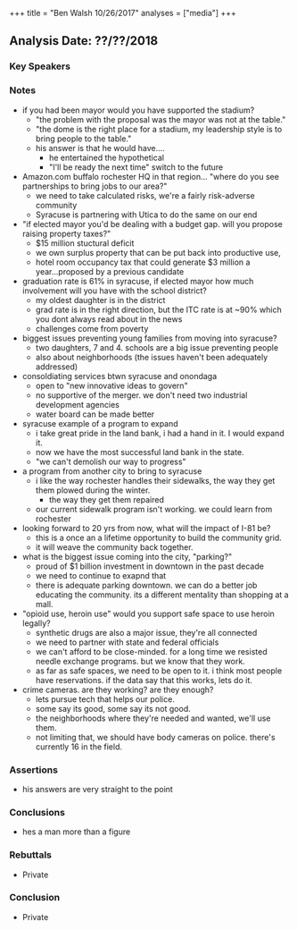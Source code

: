 +++
title = "Ben Walsh 10/26/2017"
analyses = ["media"]
+++

## Analysis Date: ??/??/2018

### Key Speakers

### Notes
- if you had been mayor would you have supported the stadium?
  - "the problem with the proposal was the mayor was not at the table."
  - "the dome is the right place for a stadium, my leadership style is to bring people to the table."
  - his answer is that he would have....
    - he entertained the hypothetical
    - "I'll be ready the next time" switch to the future
- Amazon.com buffalo rochester HQ in that region... "where do you see partnerships to bring jobs to our area?"
  - we need to take calculated risks, we're a fairly risk-adverse community
  - Syracuse is partnering with Utica to do the same on our end
- "if elected mayor you'd be dealing with a budget gap. will you propose raising property taxes?"
  - $15 million stuctural deficit
  - we own surplus property that can be put back into productive use,
  - hotel room occupancy tax that could generate $3 million a year...proposed by a previous candidate
- graduation rate is 61% in syracuse, if elected mayor how much involvement will you have with the school district?
   - my oldest daughter is in the district
   - grad rate is in the right direction, but the ITC rate is at ~90% which you dont always read about in the news
   - challenges come from poverty
- biggest issues preventing young families from moving into syracuse?
  - two daughters, 7 and 4. schools are a big issue preventing people
  - also about neighborhoods (the issues haven't been adequately addressed)
- consoldiating services btwn syracuse and onondaga
  - open to "new innovative ideas to govern"
  - no supportive of the merger. we don't need two industrial development agencies
  - water board can be made better
- syracuse example of a program to expand
  - i take great pride in the land bank, i had a hand in it. I would expand it.
  - now we have the most successful land bank in the state. 
  - "we can't demolish our way to progress"
- a program from another city to bring to syracuse
  - i like the way rochester handles their sidewalks, the way they get them plowed during the winter.
    - the way they get them repaired
  - our current sidewalk program isn't working. we could learn from rochester
- looking forward to 20 yrs from now, what will the impact of I-81 be?
  - this is a once an a lifetime opportunity to build the community grid.
  - it will weave the community back together.
- what is the biggest issue coming into the city, "parking?" 
  - proud of $1 billion investment in downtown in the past decade
  - we need to continue to exapnd that
  - there is adequate parking downtown. we can do a better job educating the community. its a different mentality than shopping at a mall.
- "opioid use, heroin use" would you support safe space to use heroin legally?
  - synthetic drugs are also a major issue, they're all connected
  - we need to partner with state and federal officials
  - we can't afford to be close-minded. for a long time we resisted needle exchange programs. but we know that they work. 
  - as far as safe spaces, we need to be open to it. i think most people have reservations. if the data say that this works, lets do it.
- crime cameras. are they working? are they enough?
  - lets pursue tech that helps our police.
  - some say its good, some say its not good.
  - the neighborhoods where they're needed and wanted, we'll use them.
  - not limiting that, we should have body cameras on police. there's currently 16 in the field.

### Assertions
- his answers are very straight to the point

### Conclusions
- hes a man more than a figure

### Rebuttals 
- Private

### Conclusion
- Private